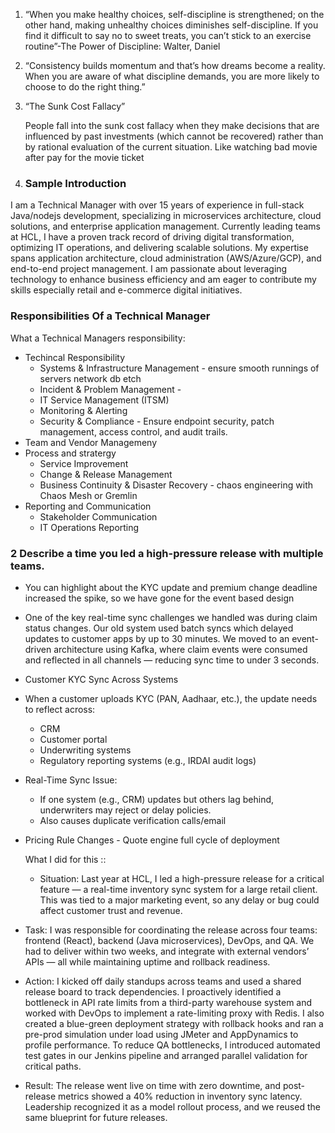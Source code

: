 1. “When you make healthy choices, self-discipline is strengthened; on the other hand, making unhealthy choices diminishes self-discipline. If you find it difficult to say no to sweet treats, you can’t stick to an exercise routine”-The Power of Discipline: Walter, Daniel

2. “Consistency builds momentum and that’s how dreams become a reality. When you are aware of what discipline demands, you are more likely to choose to do the right thing.”

3. “The Sunk Cost Fallacy”

   People fall into the sunk cost fallacy when they make decisions that are influenced by past investments (which cannot be recovered) rather than by rational evaluation of the current situation. Like watching bad movie after pay for the movie ticket

4. ### Sample Introduction

I am a Technical Manager with over 15 years of experience in full-stack Java/nodejs development, specializing in microservices architecture, cloud solutions, and enterprise application management. Currently leading teams at HCL, I have a proven track record of driving digital transformation, optimizing IT operations, and delivering scalable solutions. My expertise spans application architecture, cloud administration (AWS/Azure/GCP), and end-to-end project management. I am passionate about leveraging technology to enhance business efficiency and am eager to contribute my skills especially retail and e-commerce digital initiatives.

### Responsibilities Of a Technical Manager

What a Technical Managers responsibility:
* Techincal Responsibility
     - Systems & Infrastructure Management - ensure smooth runnings of servers network db etch
     - Incident & Problem Management - 
     - IT Service Management (ITSM)
     - Monitoring & Alerting
     - Security & Compliance - Ensure endpoint security, patch management, access control, and audit trails.
* Team and Vendor Managemeny
* Process and stratergy
  - Service Improvement
  - Change & Release Management
  - Business Continuity & Disaster Recovery - chaos engineering with Chaos Mesh or Gremlin
* Reporting and Communication
     - Stakeholder Communication
     - IT Operations Reporting
 
### 2 Describe a time you led a high-pressure release with multiple teams.

-  You can highlight about the KYC update and premium change deadline increased the spike, so we have gone for the event based design
-  One of the key real-time sync challenges we handled was during claim status changes. Our old system used batch syncs which delayed updates to customer apps by up to 30 minutes. We moved to an event-driven architecture using Kafka, where claim events were consumed and reflected in all channels — reducing sync time to under 3 seconds.
-  Customer KYC Sync Across Systems
-   When a customer uploads KYC (PAN, Aadhaar, etc.), the update needs to reflect across:
     * CRM
     * Customer portal
     * Underwriting systems
     * Regulatory reporting systems (e.g., IRDAI audit logs)
- Real-Time Sync Issue:
  * If one system (e.g., CRM) updates but others lag behind, underwriters may reject or delay policies.
  * Also causes duplicate verification calls/email
- Pricing Rule Changes - Quote engine full cycle of deployment

  What I did for this ::

  - Situation:
Last year at HCL, I led a high-pressure release for a critical feature — a real-time inventory sync system for a large retail client. This was tied to a major marketing event, so any delay or bug could affect customer trust and revenue.

- Task:
I was responsible for coordinating the release across four teams: frontend (React), backend (Java microservices), DevOps, and QA. We had to deliver within two weeks, and integrate with external vendors’ APIs — all while maintaining uptime and rollback readiness.

- Action:
I kicked off daily standups across teams and used a shared release board to track dependencies. I proactively identified a bottleneck in API rate limits from a third-party warehouse system and worked with DevOps to implement a rate-limiting proxy with Redis.
I also created a blue-green deployment strategy with rollback hooks and ran a pre-prod simulation under load using JMeter and AppDynamics to profile performance.
To reduce QA bottlenecks, I introduced automated test gates in our Jenkins pipeline and arranged parallel validation for critical paths.

- Result:
The release went live on time with zero downtime, and post-release metrics showed a 40% reduction in inventory sync latency. Leadership recognized it as a model rollout process, and we reused the same blueprint for future releases.

